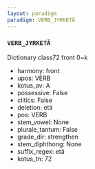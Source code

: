 ```yaml
---
layout: paradigm
paradigm: VERB_JYRKETÄ
---
```

### ` VERB_JYRKETÄ `

Dictionary class72 front 0~k
* harmony: front
* upos: VERB
* kotus_av: A
* possessive: False
* clitics: False
* deletion: etä
* pos: VERB
* stem_vowel: None
* plurale_tantum: False
* grade_dir: strengthen
* stem_diphthong: None
* suffix_regex: etä
* kotus_tn: 72
